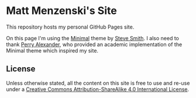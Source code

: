 # Matt Menzenski's Site

This repository hosts my personal GitHub Pages site.

On this page I'm using the [Minimal][minimal] theme by
[Steve Smith][orderedlist]. I also need to thank
[Perry Alexander][PA], who provided an academic implementation of the
Minimal theme which inspired my site.


## License

Unless otherwise stated, all the content on this site is
free to use and re-use under a
[Creative Commons Attribution-ShareAlike 4.0 International License][cc].

[minimal]: https://github.com/orderedlist/minimal
[orderedlist]: https://github.com/orderedlist
[PA]: http://palexand.github.io/index.html
[cc]: https://creativecommons.org/licenses/by-sa/4.0/
